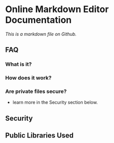 Online Markdown Editor Documentation
====================================
*This is a markdown file on Github.*


FAQ
---

### What is it?

### How does it work?

### Are private files secure?
- learn more in the Security section below.


Security
--------


Public Libraries Used
---------------------

